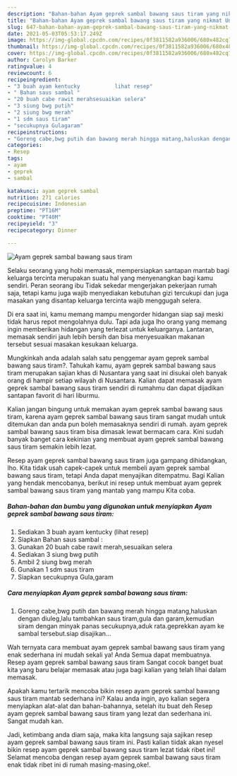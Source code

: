 ```yaml
---
description: "Bahan-bahan Ayam geprek sambal bawang saus tiram yang nikmat Untuk Jualan"
title: "Bahan-bahan Ayam geprek sambal bawang saus tiram yang nikmat Untuk Jualan"
slug: 647-bahan-bahan-ayam-geprek-sambal-bawang-saus-tiram-yang-nikmat-untuk-jualan
date: 2021-05-03T05:53:17.249Z
image: https://img-global.cpcdn.com/recipes/0f3811582a936006/680x482cq70/ayam-geprek-sambal-bawang-saus-tiram-foto-resep-utama.jpg
thumbnail: https://img-global.cpcdn.com/recipes/0f3811582a936006/680x482cq70/ayam-geprek-sambal-bawang-saus-tiram-foto-resep-utama.jpg
cover: https://img-global.cpcdn.com/recipes/0f3811582a936006/680x482cq70/ayam-geprek-sambal-bawang-saus-tiram-foto-resep-utama.jpg
author: Carolyn Barker
ratingvalue: 4
reviewcount: 6
recipeingredient:
- "3 buah ayam kentucky           lihat resep"
- " Bahan saus sambal "
- "20 buah cabe rawit merahsesuaikan selera"
- "3 siung bwg putih"
- "2 siung bwg merah"
- "1 sdm saus tiram"
- "secukupnya Gulagaram"
recipeinstructions:
- "Goreng cabe,bwg putih dan bawang merah hingga matang,haluskan dengan diuleg,lalu tambahkan saus tiram,gula dan garam,kemudian siram dengan minyak panas secukupnya,aduk rata.geprekkan ayam ke sambal tersebut.siap disajikan..."
categories:
- Resep
tags:
- ayam
- geprek
- sambal

katakunci: ayam geprek sambal 
nutrition: 271 calories
recipecuisine: Indonesian
preptime: "PT16M"
cooktime: "PT40M"
recipeyield: "3"
recipecategory: Dinner

---
```



![Ayam geprek sambal bawang saus tiram](https://img-global.cpcdn.com/recipes/0f3811582a936006/680x482cq70/ayam-geprek-sambal-bawang-saus-tiram-foto-resep-utama.jpg)

Selaku seorang yang hobi memasak, mempersiapkan santapan mantab bagi keluarga tercinta merupakan suatu hal yang menyenangkan bagi kamu sendiri. Peran seorang ibu Tidak sekedar mengerjakan pekerjaan rumah saja, tetapi kamu juga wajib menyediakan kebutuhan gizi tercukupi dan juga masakan yang disantap keluarga tercinta wajib menggugah selera.

Di era  saat ini, kamu memang mampu mengorder hidangan siap saji meski tidak harus repot mengolahnya dulu. Tapi ada juga lho orang yang memang ingin memberikan hidangan yang terlezat untuk keluarganya. Lantaran, memasak sendiri jauh lebih bersih dan bisa menyesuaikan makanan tersebut sesuai masakan kesukaan keluarga. 



Mungkinkah anda adalah salah satu penggemar ayam geprek sambal bawang saus tiram?. Tahukah kamu, ayam geprek sambal bawang saus tiram merupakan sajian khas di Nusantara yang saat ini disukai oleh banyak orang di hampir setiap wilayah di Nusantara. Kalian dapat memasak ayam geprek sambal bawang saus tiram sendiri di rumahmu dan dapat dijadikan santapan favorit di hari liburmu.

Kalian jangan bingung untuk memakan ayam geprek sambal bawang saus tiram, karena ayam geprek sambal bawang saus tiram sangat mudah untuk ditemukan dan anda pun boleh memasaknya sendiri di rumah. ayam geprek sambal bawang saus tiram bisa dimasak lewat bermacam cara. Kini sudah banyak banget cara kekinian yang membuat ayam geprek sambal bawang saus tiram semakin lebih lezat.

Resep ayam geprek sambal bawang saus tiram juga gampang dihidangkan, lho. Kita tidak usah capek-capek untuk membeli ayam geprek sambal bawang saus tiram, tetapi Anda dapat menyajikan ditempatmu. Bagi Kalian yang hendak mencobanya, berikut ini resep untuk membuat ayam geprek sambal bawang saus tiram yang mantab yang mampu Kita coba.

<!--inarticleads1-->

##### Bahan-bahan dan bumbu yang digunakan untuk menyiapkan Ayam geprek sambal bawang saus tiram:

1. Sediakan 3 buah ayam kentucky           (lihat resep)
1. Siapkan  Bahan saus sambal :
1. Gunakan 20 buah cabe rawit merah,sesuaikan selera
1. Sediakan 3 siung bwg putih
1. Ambil 2 siung bwg merah
1. Gunakan 1 sdm saus tiram
1. Siapkan secukupnya Gula,garam




<!--inarticleads2-->

##### Cara menyiapkan Ayam geprek sambal bawang saus tiram:

1. Goreng cabe,bwg putih dan bawang merah hingga matang,haluskan dengan diuleg,lalu tambahkan saus tiram,gula dan garam,kemudian siram dengan minyak panas secukupnya,aduk rata.geprekkan ayam ke sambal tersebut.siap disajikan...




Wah ternyata cara membuat ayam geprek sambal bawang saus tiram yang enak sederhana ini mudah sekali ya! Anda Semua dapat membuatnya. Resep ayam geprek sambal bawang saus tiram Sangat cocok banget buat kita yang baru belajar memasak atau juga bagi kalian yang telah lihai dalam memasak.

Apakah kamu tertarik mencoba bikin resep ayam geprek sambal bawang saus tiram mantab sederhana ini? Kalau anda ingin, ayo kalian segera menyiapkan alat-alat dan bahan-bahannya, setelah itu buat deh Resep ayam geprek sambal bawang saus tiram yang lezat dan sederhana ini. Sangat mudah kan. 

Jadi, ketimbang anda diam saja, maka kita langsung saja sajikan resep ayam geprek sambal bawang saus tiram ini. Pasti kalian tiidak akan nyesel bikin resep ayam geprek sambal bawang saus tiram lezat tidak ribet ini! Selamat mencoba dengan resep ayam geprek sambal bawang saus tiram enak tidak ribet ini di rumah masing-masing,oke!.

